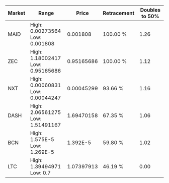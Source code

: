 | Market | Range | Price| Retracement | Doubles to 50% |
| --- | --- | --- | --- | --- |
| MAID | High: 0.00273564<br />Low: 0.001808 | 0.001808 | 100.00 % | 1.26 |
| ZEC | High: 1.18002417<br />Low: 0.95165686 | 0.95165686 | 100.00 % | 1.12 |
| NXT | High: 0.00060831<br />Low: 0.00044247 | 0.00045299 | 93.66 % | 1.16 |
| DASH | High: 2.06561275<br />Low: 1.51491167 | 1.69470158 | 67.35 % | 1.06 |
| BCN | High: 1.575E-5<br />Low: 1.269E-5 | 1.392E-5 | 59.80 % | 1.02 |
| LTC | High: 1.39494971<br />Low: 0.7 | 1.07397913 | 46.19 % | 0.00 |
